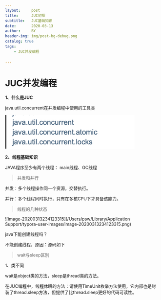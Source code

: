 ```yaml
---
layout:     post
title:      JUC初探
subtitle:   JUC基础知识
date:       2020-03-13
author:     BY
header-img: img/post-bg-debug.png
catalog: true
tags:
    - JUC并发编程

---
```


# **JUC并发编程**

**1、什么是JUC**

java.util.concurrent在并发编程中使用的工具类

![image-20200313224932681](https://github.com/pengshiwei/pengshiwei.github.io/blob/master/doc_img/image-20200313224932681.png)

**2、线程基础知识**

JAVA程序至少有两个线程： main线程、GC线程

> 并发和并行 

并发：多个线程操作同一个资源，交替执行。

并行：多个线程同时执行，只有在多核CPU下才具备该能力。

> 线程的几种状态

![image-20200313234123315](/Users/psw/Library/Application Support/typora-user-images/image-20200313234123315.png)

java下能创建线程吗？

不能创建线程，原因：源码如下





>wait与sleep区别

1、类不同

wait是object类的方法，sleep是thread类的方法。

在JUC编程中，线程休眠的方法：请使用TimeUnit枚举方法使用，它内部也是封装了thread.sleep方法，但提供了比thread.sleep更好的代码可读性。

